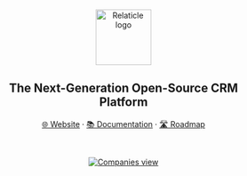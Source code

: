 
<br>
<p align="center">
  <a href="https://relaticle.com">
    <img src="https://relaticle.com/relaticle-logo.svg" width="100px" alt="Relaticle logo" />
  </a>
</p>

<h2 align="center" >The Next-Generation Open-Source CRM Platform</h3>

<p align="center"><a href="https://relaticle.com">🌐 Website</a> · <a href="https://relaticle.com/developers">📚 Documentation</a> · <a href="https://github.com/orgs/Relaticle/projects/1/views/1">🛣️ Roadmap </a>
<p>
<br />


<p align="center">
  <a href="https://www.relaticle.com">
    <picture>
      <source media="(prefers-color-scheme: dark)" srcset="https://relaticle.com/images/app-preview.png">
      <source media="(prefers-color-scheme: light)" srcset="https://relaticle.com/images/app-preview.png">
      <img src="https://relaticle.com/images/app-preview.png" alt="Companies view" />
    </picture>
  </a>
</p>
